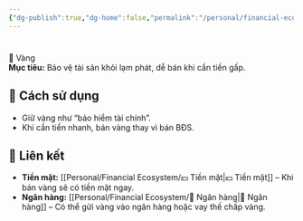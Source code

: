 ```yaml
---
{"dg-publish":true,"dg-home":false,"permalink":"/personal/financial-ecosystem/vang/","dgPassFrontmatter":true,"noteIcon":"","updated":"2025-01-29T14:18:44.334+07:00"}
---
```


# 
🏅 Vàng  
**Mục tiêu:** Bảo vệ tài sản khỏi lạm phát, dễ bán khi cần tiền gấp.  

## 🔹 Cách sử dụng  
- Giữ vàng như “bảo hiểm tài chính”.  
- Khi cần tiền nhanh, bán vàng thay vì bán BĐS.  

## 🔗 Liên kết  
- **Tiền mặt:** [[Personal/Financial Ecosystem/💵 Tiền mặt\|💵 Tiền mặt]] – Khi bán vàng sẽ có tiền mặt ngay.  
- **Ngân hàng:** [[Personal/Financial Ecosystem/🏦 Ngân hàng\|🏦 Ngân hàng]] – Có thể gửi vàng vào ngân hàng hoặc vay thế chấp vàng.